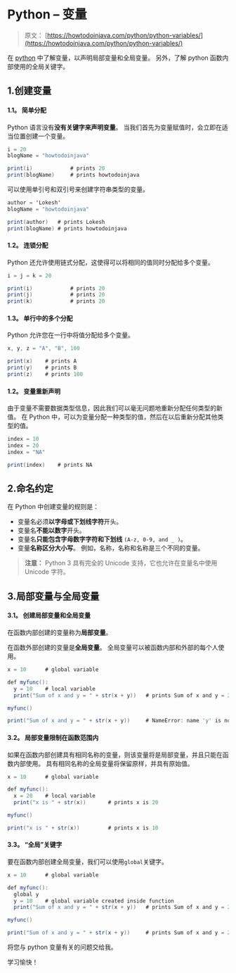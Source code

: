 # Python – 变量

> 原文： [https://howtodoinjava.com/python/python-variables/](https://howtodoinjava.com/python/python-variables/)

在 [python](https://howtodoinjava.com/python-tutorial/) 中了解变量，以声明局部变量和全局变量。 另外，了解 python 函数内部使用的全局关键字。

## 1.创建变量

#### 1.1。 简单分配

Python 语言没有**没有关键字来声明变量**。 当我们首先为变量赋值时，会立即在适当位置创建一个变量。

```java
i = 20
blogName = "howtodoinjava"

print(i)			# prints 20
print(blogName)		# prints howtodoinjava

```

可以使用单引号和双引号来创建字符串类型的变量。

```java
author = 'Lokesh'
blogName = "howtodoinjava"

print(author)	# prints Lokesh
print(blogName)	# prints howtodoinjava

```

#### 1.2。 连锁分配

Python 还允许使用链式分配，这使得可以将相同的值同时分配给多个变量。

```java
i = j = k = 20

print(i)			# prints 20
print(j)			# prints 20
print(k)			# prints 20

```

#### 1.3。 单行中的多个分配

Python 允许您在一行中将值分配给多个变量。

```java
x, y, z = "A", "B", 100

print(x)	# prints A
print(y)	# prints B
print(z)	# prints 100

```

#### 1.2。 变量重新声明

由于变量不需要数据类型信息，因此我们可以毫无问题地重新分配任何类型的新值。 在 Python 中，可以为变量分配一种类型的值，然后在以后重新分配其他类型的值。

```java
index = 10
index = 20
index = "NA"

print(index)	# prints NA

```

## 2.命名约定

在 Python 中创建变量的规则是：

*   变量名必须**以字母或下划线字符**开头。
*   变量名**不能以数字**开头。
*   变量名**只能包含字母数字字符和下划线** `(A-z, 0-9, and _ )`。
*   变量**名称区分大小写**。 例如，名称，名称和名称是三个不同的变量。

> **注意：** Python 3 具有完全的 Unicode 支持，它也允许在变量名中使用 Unicode 字符。

## 3.局部变量与全局变量

#### 3.1。 创建局部变量和全局变量

在函数内部创建的变量称为**局部变量**。

在函数外部创建的变量是**全局变量**。 全局变量可以被函数内部和外部的每个人使用。

```java
x = 10		# global variable

def myfunc():
  y = 10	# local variable
  print("Sum of x and y = " + str(x + y))	# prints Sum of x and y = 20

myfunc()

print("Sum of x and y = " + str(x + y))		# NameError: name 'y' is not defined

```

#### 3.2。 局部变量限制在函数范围内

如果在函数内部创建具有相同名称的变量，则该变量将是局部变量，并且只能在函数内部使用。 具有相同名称的全局变量将保留原样，并具有原始值。

```java
x = 10		# global variable

def myfunc():
  x = 20	# local variable
  print("x is " + str(x))		# prints x is 20

myfunc()

print("x is " + str(x))			# prints x is 10

```

#### 3.3。 “全局”关键字

要在函数内部创建全局变量，我们可以使用`global`关键字。

```java
x = 10		# global variable

def myfunc():
  global y 
  y = 10	# global variable created inside function
  print("Sum of x and y = " + str(x + y))	# prints Sum of x and y = 20

myfunc()

print("Sum of x and y = " + str(x + y))		# prints Sum of x and y = 20

```

将您与 python 变量有关的问题交给我。

学习愉快！